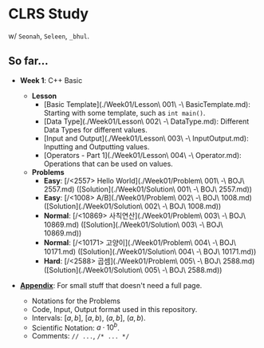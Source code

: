 # CLRS Study

w/ `Seonah`, `Seleen`, `_bhul`.

## So far...

- **Week 1**: C++ Basic
  - **Lesson**
    - [Basic Template](./Week01/Lesson\ 001\ -\ BasicTemplate.md): Starting with some template, such as `int main()`.
    - [Data Type](./Week01/Lesson\ 002\ -\ DataType.md): Different Data Types for different values.
    - [Input and Output](./Week01/Lesson\ 003\ -\ InputOutput.md): Inputting and Outputting values.
    - [Operators - Part 1](./Week01/Lesson\ 004\ -\ Operator.md): Operations that can be used on values.
  - **Problems**
    - **Easy**: [/<2557> Hello World](./Week01/Problem\ 001\ -\ BOJ\ 2557.md) ([Solution](./Week01/Solution\ 001\ -\ BOJ\ 2557.md))
    - **Easy**: [/<1008> A/B](./Week01/Problem\ 002\ -\ BOJ\ 1008.md) ([Solution](./Week01/Solution\ 002\ -\ BOJ\ 1008.md))
    - **Normal**: [/<10869> 사칙연산](./Week01/Problem\ 003\ -\ BOJ\ 10869.md) ([Solution](./Week01/Solution\ 003\ -\ BOJ\ 10869.md))
    - **Normal**: [/<10171> 고양이](./Week01/Problem\ 004\ -\ BOJ\ 10171.md) ([Solution](./Week01/Solution\ 004\ -\ BOJ\ 10171.md))
    - **Hard**: [/<2588> 곱셈](./Week01/Problem\ 005\ -\ BOJ\ 2588.md) ([Solution](./Week01/Solution\ 005\ -\ BOJ\ 2588.md))
  
- [**Appendix**](./Appendix.md): For small stuff that doesn't need a full page.
  - Notations for the Problems
  - Code, Input, Output format used in this repository.
  - Intervals: $[a, b]$, $[a, b)$, $(a, b]$, $(a, b)$.
  - Scientific Notation: $a \cdot 10^b$.
  - Comments: `// ...`, `/* ... */`
